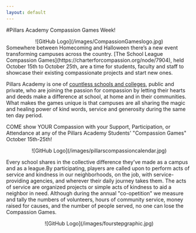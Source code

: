 ```yaml
---
layout: default
---
```

#Pillars Academy Compassion Games Week!  
<center>![GitHub Logo](/images/CompassionGameslogo.jpg)</center>  
Somewhere between Homecoming and Halloween there’s a new event transforming campuses across the country. [The School League Compassion Games](https://charterforcompassion.org/node/7904), held October 15th to October 25th, are a time for students, faculty and staff to showcase their existing compassionate projects and start new ones.

Pillars Academy is one of [countless schools and colleges](http://compassiongames.org/compassion-games-2/), public and private, who are joining the passion for compassion by letting their hearts and deeds make a difference at school, at home and in their communities. What makes the games unique is that campuses are all sharing the magic and healing power of kind words, service and generosity during the same ten day period.

COME show YOUR Compassion with your Support, Participation, or Attendance at any of the Pillars Academy Students'
"Compassion Games" October 15th-25th!  
<center>![GitHub Logo](/images/pillarscompassioncalendar.jpg)</center>

Every school shares in the collective difference they’ve made as a campus and as a league.By participating, players are called upon to perform acts of service and kindness in our neighborhoods, on the job, with service-providing agencies, and wherever their daily journey takes them. The acts of service are organized projects or simple acts of kindness to aid a neighbor in need. Although during the annual "co-opetition" we measure and tally the numbers of volunteers, hours of community service, money raised for causes, and the number of people served, no one can lose the Compassion Games.  
<center>![GitHub Logo](/images/fourstepgraphic.jpg)</center>
